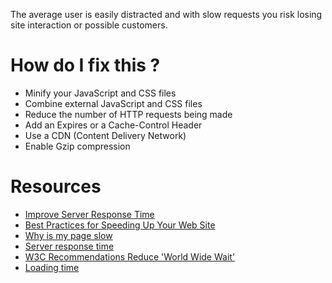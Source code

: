 The average user is easily distracted and with slow requests
you risk losing site interaction or possible customers.


# How do I fix this ?


* Minify your JavaScript and CSS files
* Combine external JavaScript and CSS files
* Reduce the number of HTTP requests being made
* Add an Expires or a Cache-Control Header
* Use a CDN (Content Delivery Network)
* Enable Gzip compression


# Resources


* [Improve Server Response Time](https://developers.google.com/speed/docs/insights/Server)
* [Best Practices for Speeding Up Your Web Site](https://developer.yahoo.com/performance/rules.html)
* [Why is my page slow](https://gtmetrix.com/why-is-my-page-slow.html)
* [Server response time](https://varvy.com/pagespeed/improve-server-response.html)
* [W3C Recommendations Reduce 'World Wide Wait'](https://www.w3.org/Protocols/NL-PerfNote.html)
* [Loading time](https://blog.kissmetrics.com/loading-time/?wide=1)
